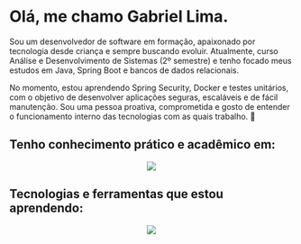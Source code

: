 # Olá, me chamo Gabriel Lima.

<p>
 Sou um desenvolvedor de software em formação, apaixonado por tecnologia desde criança e sempre buscando evoluir.
Atualmente, curso Análise e Desenvolvimento de Sistemas (2º semestre) e tenho focado meus estudos em Java, Spring Boot e bancos de dados relacionais.

No momento, estou aprendendo Spring Security, Docker e testes unitários, com o objetivo de desenvolver aplicações seguras, escaláveis e de fácil manutenção.
Sou uma pessoa proativa, comprometida e gosto de entender o funcionamento interno das tecnologias com as quais trabalho. 🚀

</p>

## Tenho conhecimento prático e acadêmico em:
<p align="center">
  <a href="https://skillicons.dev">
    <img src="https://skillicons.dev/icons?i=python,java,spring,js,postgres,mysql,git&perline=6" />
  </a>
</p>


## Tecnologias e ferramentas que estou aprendendo:
<p align="center">
  <a href="https://skillicons.dev">
    <img src="https://skillicons.dev/icons?i=docker,angular" />
  </a>
</p>
